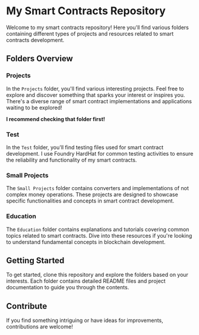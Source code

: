 # My Smart Contracts Repository

Welcome to my smart contracts repository! Here you'll find various folders containing different types of projects and resources related to smart contracts development.

## Folders Overview

### Projects
In the `Projects` folder, you'll find various interesting projects. Feel free to explore and discover something that sparks your interest or inspires you. There's a diverse range of smart contract implementations and applications waiting to be explored! 

**I recommend checking that folder first!**


### Test
In the `Test` folder, you'll find testing files used for smart contract development. I use Foundry HardHat for common testing activities to ensure the reliability and functionality of my smart contracts.

### Small Projects
The `Small Projects` folder contains converters and implementations of not complex money operations. These projects are designed to showcase specific functionalities and concepts in smart contract development.

### Education
The `Education` folder contains explanations and tutorials covering common topics related to smart contracts. Dive into these resources if you're looking to understand fundamental concepts in blockchain development.

## Getting Started
To get started, clone this repository and explore the folders based on your interests. Each folder contains detailed README files and project documentation to guide you through the contents.

## Contribute
If you find something intriguing or have ideas for improvements, contributions are welcome! 
